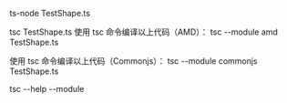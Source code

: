 ts-node TestShape.ts


tsc TestShape.ts
使用 tsc 命令编译以上代码（AMD）：
tsc --module amd TestShape.ts


使用 tsc 命令编译以上代码（Commonjs）：
tsc --module commonjs TestShape.ts


tsc --help --module
